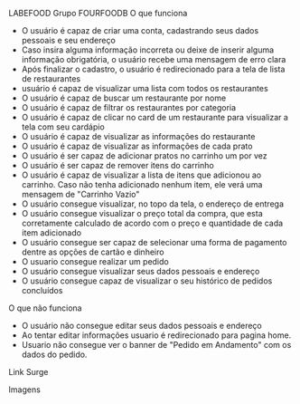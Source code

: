 LABEFOOD Grupo FOURFOODB
O que funciona
  - O usuário é capaz de criar uma conta, cadastrando seus dados pessoais e seu endereço
  - Caso insira alguma informação incorreta ou deixe de inserir alguma informação obrigatória, o usuário recebe uma mensagem de erro clara  
  - Após finalizar o cadastro, o usuário é redirecionado para a tela de lista de restaurantes
  -  usuário é capaz de visualizar uma lista com todos os restaurantes
  - O usuário é capaz de buscar um restaurante por nome
  - O usuário é capaz de filtrar os restaurantes por categoria
  - O usuário é capaz de clicar no card de um restaurante para visualizar a tela com seu cardápio
  - O usuário é capaz de visualizar as informações do restaurante
  - O usuário é capaz de visualizar as informações de cada prato
  - O usuário é ser capaz de adicionar pratos no carrinho um por vez
  - O usuário é ser capaz de remover itens do carrinho
  - O usuário é capaz de visualizar a lista de itens que adicionou ao carrinho. Caso não tenha adicionado nenhum item, ele verá uma mensagem de "Carrinho Vazio"
  - O usuário consegue visualizar, no topo da tela, o endereço de entrega
  - O usuário consegue visualizar o preço total da compra, que esta corretamente calculado de acordo com o preço e quantidade de cada item adicionado
  - O usuário consegue ser capaz de selecionar uma forma de pagamento dentre as opções de cartão e dinheiro
  - O usuario consegue realizar um pedido
  - O usuário consegue visualizar seus dados pessoais e endereço
  - O usuário consegue capaz de visualizar o seu histórico de pedidos concluídos

O que não funciona
  - O usuário não consegue editar seus dados pessoais e endereço
  -  Ao tentar editar informações usuario é redirecionado para pagina home.
  - Usuario não consegue ver o  banner de "Pedido em Andamento" com os dados do pedido.

Link Surge


Imagens
